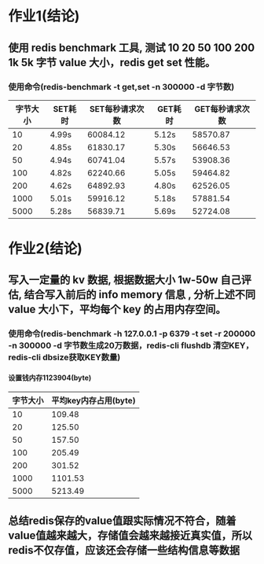 # 作业1(结论)
## 使用 redis benchmark 工具, 测试 10 20 50 100 200 1k 5k 字节 value 大小，redis get set 性能。
### 使用命令(redis-benchmark -t get,set -n 300000 -d 字节数)
| 字节大小 | SET耗时 | SET每秒请求次数 | GET耗时 | GET每秒请求次数 |
| ------- | ------ | ------------- | ------ | ------------  |
| 10 | 4.99s | 60084.12 | 5.12s | 58570.87  |
| 20 | 4.85s | 61830.17 | 5.30s | 56646.53  |
| 50 | 4.94s | 60741.04 | 5.57s | 53908.36  |
| 100 | 4.82s | 62240.66 | 5.05s | 59464.82  |
| 200 | 4.62s | 64892.93 | 4.80s | 62526.05  |
| 1000 | 5.01s | 59916.12 | 5.18s | 57881.54  |
| 5000 | 5.28s | 56839.71 | 5.69s | 52724.08  |
# 作业2(结论)
## 写入一定量的 kv 数据, 根据数据大小 1w-50w 自己评估, 结合写入前后的 info memory 信息 , 分析上述不同 value 大小下，平均每个 key 的占用内存空间。
### 使用命令(redis-benchmark -h 127.0.0.1 -p 6379 -t set -r 200000 -n 300000 -d 字节数生成20万数据，redis-cli flushdb 清空KEY，redis-cli dbsize获取KEY数量)
#### 设置钱内存1123904(byte)
| 字节大小 | 平均key内存占用(byte) |
| ------- | ------ |
| 10 | 109.48 |
| 20 | 125.50 |
| 50 | 157.50 | 
| 100 | 205.49 |
| 200 | 301.52 |
| 1000 | 1101.53 |
| 5000 | 5213.49 | 
## 总结redis保存的value值跟实际情况不符合，随着value值越来越大，存储值会越来越接近真实值，所以redis不仅存值，应该还会存储一些结构信息等数据
